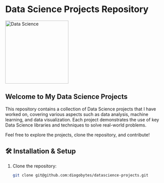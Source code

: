 # Data Science Projects Repository

<img src="https://upload.wikimedia.org/wikipedia/commons/thumb/3/38/Jupyter_logo.svg/800px-Jupyter_logo.svg.png" alt="Data Science" width="200"/>

## Welcome to My Data Science Projects

This repository contains a collection of Data Science projects that I have worked on, covering various aspects such as data analysis, machine learning, and data visualization. Each project demonstrates the use of key Data Science libraries and techniques to solve real-world problems.

Feel free to explore the projects, clone the repository, and contribute!

## 🛠️ Installation & Setup

1. Clone the repository:
   ```bash
   git clone git@github.com:diogobytes/datascience-projects.git
   ```